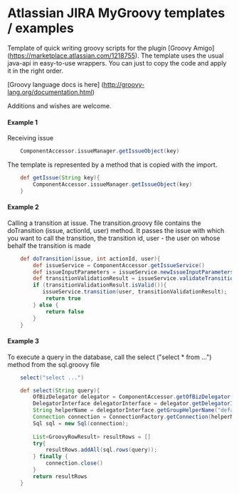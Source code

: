 # Atlassian JIRA MyGroovy templates / examples
Template of quick writing groovy scripts for the plugin [Groovy Amigo] (https://marketplace.atlassian.com/1218755).
The template uses the usual java-api in easy-to-use wrappers.
You can just to copy the code and apply it in the right order.

[Groovy language docs is here] (http://groovy-lang.org/documentation.html)

Additions and wishes are welcome.


#### Example 1
Receiving issue
```groovy
	ComponentAccessor.issueManager.getIssueObject(key)
```

The template is represented by a method that is copied with the import.
```groovy
	def getIssue(String key){
		ComponentAccessor.issueManager.getIssueObject(key)
	}
```

#### Example 2
Calling a transition at issue. The transition.groovy file contains the doTransition (issue, actionId, user) method.
It passes the issue with which you want to call the transition, the transition id, user - the user on whose behalf the transition is made
```groovy
	def doTransition(issue, int actionId, user){
	    def issueService = ComponentAccessor.getIssueService()
	    def issueInputParameters = issueService.newIssueInputParameters();
	    def transitionValidationResult = issueService.validateTransition(user, issue.id, actionId, issueInputParameters);
	    if (transitionValidationResult.isValid()){
	       issueService.transition(user, transitionValidationResult);
	        return true
	    } else {
	        return false
	    }
	}
```

#### Example 3
To execute a query in the database, call the select ("select * from ...") method from the sql.groovy file

```groovy
	select("select ...")

	def select(String query){
	    OfBizDelegator delegator = ComponentAccessor.getOfBizDelegator();
	    DelegatorInterface delegatorInterface = delegator.getDelegatorInterface();
	    String helperName = delegatorInterface.getGroupHelperName("default");
	    Connection connection = ConnectionFactory.getConnection(helperName);
	    Sql sql = new Sql(connection);
	    
	    List<GroovyRowResult> resultRows = []
	    try{
	        resultRows.addAll(sql.rows(query));
	    } finally {
	        connection.close()
	    }
	    return resultRows
	}
```


